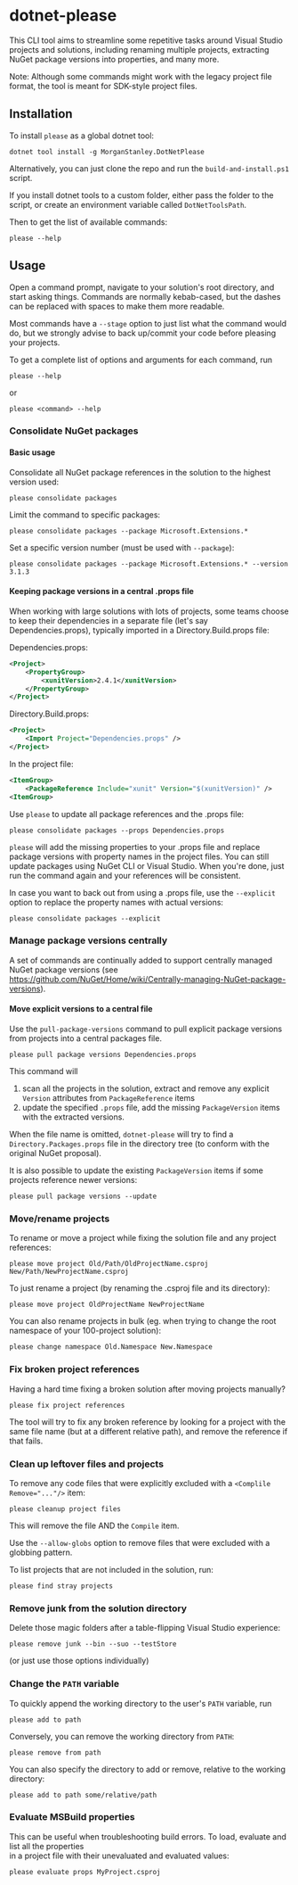 <!-- Morgan Stanley makes this available to you under the Apache License, Version 2.0 (the "License"). You may obtain a copy of the License at http://www.apache.org/licenses/LICENSE-2.0. See the NOTICE file distributed with this work for additional information regarding copyright ownership. Unless required by applicable law or agreed to in writing, software distributed under the License is distributed on an "AS IS" BASIS, WITHOUT WARRANTIES OR CONDITIONS OF ANY KIND, either express or implied. See the License for the specific language governing permissions and limitations under the License. -->
# dotnet-please

This CLI tool aims to streamline some repetitive tasks around Visual Studio 
projects and solutions, including renaming multiple projects, extracting
NuGet package versions into properties, and many more.

Note: Although some commands might work with the legacy project file format,
the tool is meant for SDK-style project files.

## Installation

To install `please` as a global dotnet tool:
```console
dotnet tool install -g MorganStanley.DotNetPlease
```

Alternatively, you can just clone the repo and run the `build-and-install.ps1` script.

If you install dotnet tools to a custom folder, either pass 
the folder to the script, or create an environment variable called `DotNetToolsPath`.

Then to get the list of available commands:

```console
please --help
```


## Usage

Open a command prompt, navigate to your solution's root directory, and start
asking things. Commands are normally kebab-cased, but the dashes can be 
replaced with spaces to make them more readable.

Most commands have a `--stage` option to just list what the command would do,
but we strongly advise to back up/commit your code before pleasing your projects.

To get a complete list of options and arguments for each command, run
```console
please --help
```
or
```console
please <command> --help
```


### Consolidate NuGet packages

#### Basic usage

Consolidate all NuGet package references in the solution to the highest version used:

```console
please consolidate packages
```

Limit the command to specific packages:

```console
please consolidate packages --package Microsoft.Extensions.*
```

Set a specific version number (must be used with `--package`):

```console
please consolidate packages --package Microsoft.Extensions.* --version 3.1.3
```

#### Keeping package versions in a central .props file

When working with large solutions with lots of projects, some teams choose to keep
their dependencies in a separate file (let's say Dependencies.props), typically
imported in a Directory.Build.props file:

Dependencies.props:
```xml
<Project>
    <PropertyGroup>
        <xunitVersion>2.4.1</xunitVersion>
    </PropertyGroup>
</Project>
```

Directory.Build.props:

```xml
<Project>
    <Import Project="Dependencies.props" />
</Project>
```

In the project file:
```xml
<ItemGroup>
    <PackageReference Include="xunit" Version="$(xunitVersion)" />
<ItemGroup>
```

Use `please` to update all package references and the .props file:

```console
please consolidate packages --props Dependencies.props
```

`please` will add the missing properties to your .props file and replace package 
versions with property names in the project files. You can still update packages
using NuGet CLI or Visual Studio. When you're done, just run the command again
and your references will be consistent.

In case you want to back out from using a .props file, use the `--explicit` option
to replace the property names with actual versions:

```console
please consolidate packages --explicit
```

### Manage package versions centrally

A set of commands are continually added to support centrally managed NuGet package versions
(see https://github.com/NuGet/Home/wiki/Centrally-managing-NuGet-package-versions).

#### Move explicit versions to a central file

Use the `pull-package-versions` command to pull explicit package versions from projects into
a central packages file.

```console
please pull package versions Dependencies.props
```

This command will 
1. scan all the projects in the solution, extract and remove any explicit `Version` attributes from
`PackageReference` items
2. update the specified `.props` file, add the missing `PackageVersion` items with the extracted versions.

When the file name is omitted, `dotnet-please` will try to find a `Directory.Packages.props` file
in the directory tree (to conform with the original NuGet proposal).

It is also possible to update the existing `PackageVersion` items if some projects reference newer versions:

```console
please pull package versions --update
```

### Move/rename projects

To rename or move a project while fixing the solution file and any project references:

```console
please move project Old/Path/OldProjectName.csproj New/Path/NewProjectName.csproj
```

To just rename a project (by renaming the .csproj file and its directory):

```console
please move project OldProjectName NewProjectName
```

You can also rename projects in bulk (eg. when trying to change the root namespace of
your 100-project solution):

```console
please change namespace Old.Namespace New.Namespace
```

### Fix broken project references

Having a hard time fixing a broken solution after moving projects manually?

```console
please fix project references
```

The tool will try to fix any broken reference by looking for a project
with the same file name (but at a different relative path), and remove the reference 
if that fails.

### Clean up leftover files and projects

To remove any code files that were explicitly excluded with a `<Complile Remove="..."/>` item:

```console
please cleanup project files
```

This will remove the file AND the `Compile` item.

Use the `--allow-globs` option to remove files that were excluded with a globbing pattern.

To list projects that are not included in the solution, run:

```console
please find stray projects
```

### Remove junk from the solution directory

Delete those magic folders after a table-flipping Visual Studio experience:

```console
please remove junk --bin --suo --testStore
```

(or just use those options individually)

### Change the `PATH` variable

To quickly append the working directory to the user's `PATH` variable, run

```console
please add to path
```

Conversely, you can remove the working directory from `PATH`:

```console
please remove from path
```

You can also specify the directory to add or remove, relative to the working directory:

```console
please add to path some/relative/path
```

### Evaluate MSBuild properties

This can be useful when troubleshooting build errors. To load, evaluate and list all the properties  
in a project file with their unevaluated and evaluated values:

```console
please evaluate props MyProject.csproj
```
